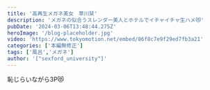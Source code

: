 ```yaml
---
title: '高再生メガネ美女　草川栞'
description: 'メガネの似合うスレンダー美人とホテルでイチャイチャ生ハメ😻'
pubDate: '2024-03-06T13:48:44.275Z'
heroImage: '/blog-placeholder.jpg'
video: 'https://www.tokyomotion.net/embed/86f8c7e9f29ed7fb3a21'
categories: ['本編無修正']
tags: ['風呂','メガネ']
author: '["sexford_university"]'
---
```


恥じらいながら3P😻




